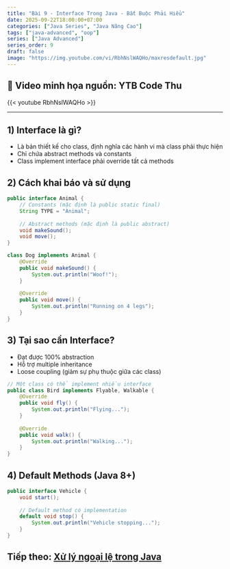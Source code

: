 ```yaml
---
title: "Bài 9 - Interface Trong Java - Bắt Buộc Phải Hiểu"
date: 2025-09-22T18:00:00+07:00
categories: ["Java Series", "Java Nâng Cao"]
tags: ["java-advanced", "oop"]
series: ["Java Advanced"]
series_order: 9
draft: false
image: "https://img.youtube.com/vi/RbhNslWAQHo/maxresdefault.jpg"
---
```


## 🎥 Video minh họa nguồn: YTB Code Thu
{{< youtube RbhNslWAQHo >}}

---

## 1) Interface là gì?
- Là bản thiết kế cho class, định nghĩa các hành vi mà class phải thực hiện
- Chỉ chứa abstract methods và constants
- Class implement interface phải override tất cả methods

## 2) Cách khai báo và sử dụng
```java
public interface Animal {
    // Constants (mặc định là public static final)
    String TYPE = "Animal";
    
    // Abstract methods (mặc định là public abstract)
    void makeSound();
    void move();
}

class Dog implements Animal {
    @Override
    public void makeSound() {
        System.out.println("Woof!");
    }
    
    @Override
    public void move() {
        System.out.println("Running on 4 legs");
    }
}
```

## 3) Tại sao cần Interface?
- Đạt được 100% abstraction
- Hỗ trợ multiple inheritance
- Loose coupling (giảm sự phụ thuộc giữa các class)

```java
// Một class có thể implement nhiều interface
public class Bird implements Flyable, Walkable {
    @Override
    public void fly() {
        System.out.println("Flying...");
    }
    
    @Override
    public void walk() {
        System.out.println("Walking...");
    }
}
```

## 4) Default Methods (Java 8+)
```java
public interface Vehicle {
    void start();
    
    // Default method có implementation
    default void stop() {
        System.out.println("Vehicle stopping...");
    }
}
```

## Tiếp theo: [Xử lý ngoại lệ trong Java](/p/java_exception/)
